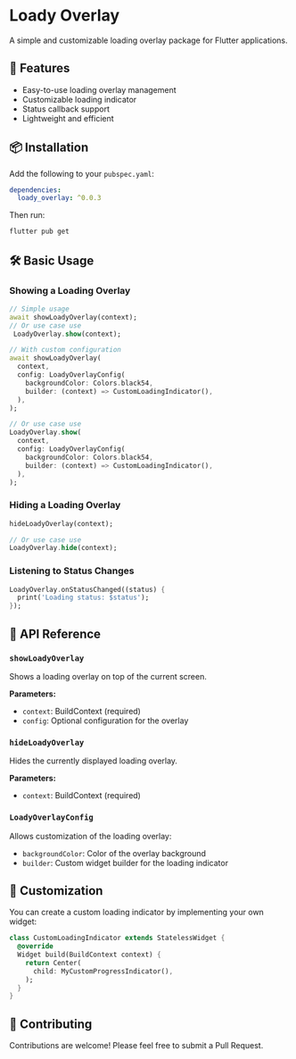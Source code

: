 # Loady Overlay

A simple and customizable loading overlay package for Flutter applications.

## 🚀 Features

- Easy-to-use loading overlay management
- Customizable loading indicator
- Status callback support
- Lightweight and efficient

## 📦 Installation

Add the following to your `pubspec.yaml`:

```yaml
dependencies:
  loady_overlay: ^0.0.3
```

Then run:

```bash
flutter pub get
```

## 🛠️ Basic Usage

### Showing a Loading Overlay

```dart
// Simple usage
await showLoadyOverlay(context);
// Or use case use
 LoadyOverlay.show(context);

// With custom configuration
await showLoadyOverlay(
  context,
  config: LoadyOverlayConfig(
    backgroundColor: Colors.black54,
    builder: (context) => CustomLoadingIndicator(),
  ),
);

// Or use case use
LoadyOverlay.show(
  context,
  config: LoadyOverlayConfig(
    backgroundColor: Colors.black54,
    builder: (context) => CustomLoadingIndicator(),
  ),
);
```

### Hiding a Loading Overlay

```dart
hideLoadyOverlay(context);

// Or use case use
LoadyOverlay.hide(context);
```

### Listening to Status Changes

```dart
LoadyOverlay.onStatusChanged((status) {
  print('Loading status: $status');
});
```

## 📝 API Reference

### `showLoadyOverlay`

Shows a loading overlay on top of the current screen.

**Parameters:**

- `context`: BuildContext (required)
- `config`: Optional configuration for the overlay

### `hideLoadyOverlay`

Hides the currently displayed loading overlay.

**Parameters:**

- `context`: BuildContext (required)

### `LoadyOverlayConfig`

Allows customization of the loading overlay:

- `backgroundColor`: Color of the overlay background
- `builder`: Custom widget builder for the loading indicator

## 🎨 Customization

You can create a custom loading indicator by implementing your own widget:

```dart
class CustomLoadingIndicator extends StatelessWidget {
  @override
  Widget build(BuildContext context) {
    return Center(
      child: MyCustomProgressIndicator(),
    );
  }
}
```

## 🤝 Contributing

Contributions are welcome! Please feel free to submit a Pull Request.
